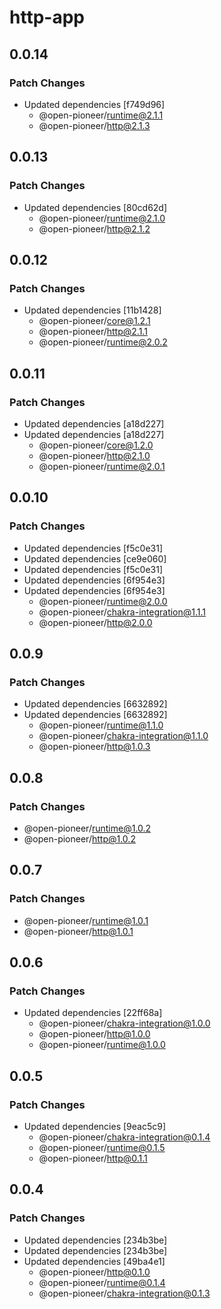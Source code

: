 # http-app

## 0.0.14

### Patch Changes

-   Updated dependencies [f749d96]
    -   @open-pioneer/runtime@2.1.1
    -   @open-pioneer/http@2.1.3

## 0.0.13

### Patch Changes

-   Updated dependencies [80cd62d]
    -   @open-pioneer/runtime@2.1.0
    -   @open-pioneer/http@2.1.2

## 0.0.12

### Patch Changes

-   Updated dependencies [11b1428]
    -   @open-pioneer/core@1.2.1
    -   @open-pioneer/http@2.1.1
    -   @open-pioneer/runtime@2.0.2

## 0.0.11

### Patch Changes

-   Updated dependencies [a18d227]
-   Updated dependencies [a18d227]
    -   @open-pioneer/core@1.2.0
    -   @open-pioneer/http@2.1.0
    -   @open-pioneer/runtime@2.0.1

## 0.0.10

### Patch Changes

-   Updated dependencies [f5c0e31]
-   Updated dependencies [ce9e060]
-   Updated dependencies [f5c0e31]
-   Updated dependencies [6f954e3]
-   Updated dependencies [6f954e3]
    -   @open-pioneer/runtime@2.0.0
    -   @open-pioneer/chakra-integration@1.1.1
    -   @open-pioneer/http@2.0.0

## 0.0.9

### Patch Changes

-   Updated dependencies [6632892]
-   Updated dependencies [6632892]
    -   @open-pioneer/runtime@1.1.0
    -   @open-pioneer/chakra-integration@1.1.0
    -   @open-pioneer/http@1.0.3

## 0.0.8

### Patch Changes

-   @open-pioneer/runtime@1.0.2
-   @open-pioneer/http@1.0.2

## 0.0.7

### Patch Changes

-   @open-pioneer/runtime@1.0.1
-   @open-pioneer/http@1.0.1

## 0.0.6

### Patch Changes

-   Updated dependencies [22ff68a]
    -   @open-pioneer/chakra-integration@1.0.0
    -   @open-pioneer/http@1.0.0
    -   @open-pioneer/runtime@1.0.0

## 0.0.5

### Patch Changes

-   Updated dependencies [9eac5c9]
    -   @open-pioneer/chakra-integration@0.1.4
    -   @open-pioneer/runtime@0.1.5
    -   @open-pioneer/http@0.1.1

## 0.0.4

### Patch Changes

-   Updated dependencies [234b3be]
-   Updated dependencies [234b3be]
-   Updated dependencies [49ba4e1]
    -   @open-pioneer/http@0.1.0
    -   @open-pioneer/runtime@0.1.4
    -   @open-pioneer/chakra-integration@0.1.3
